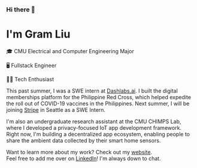 ### Hi there 👋

# I'm Gram Liu

🎓 CMU Electrical and Computer Engineering Major

🖥️ Fullstack Engineer

👨‍💻 Tech Enthusiast

This past summer, I was a SWE intern at [Dashlabs.ai](https://www.dashlabs.ai/). I built the digital memberships platform for the Philippine Red Cross, which helped expedite the roll out of COVID-19 vaccines in the Philippines. Next summer, I will be joining [Stripe](http://stripe.com/) in Seattle as a SWE Intern.

I'm also an undergraduate research assistant at the CMU CHIMPS Lab, where I developed a privacy-focused IoT app development framework. Right now, I'm building a decentralized app ecosystem, enabling people to share the ambient data collected by their smart home sensors.

Want to learn more about my work? Check out my [website](https://gramliu.com).<br>
Feel free to add me over on [LinkedIn](https://www.linkedin.com/in/gramliu/)! I'm always down to chat.
